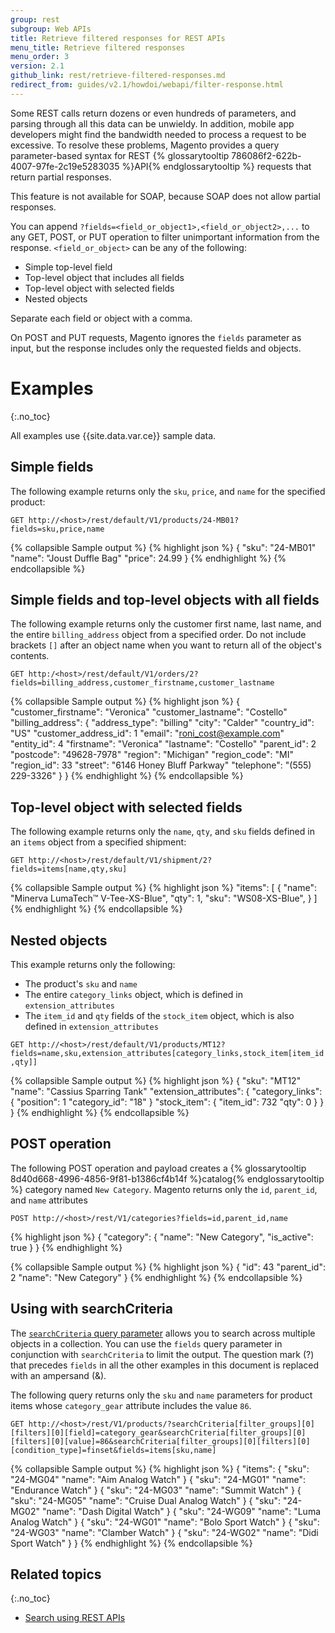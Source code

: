 ```yaml
---
group: rest
subgroup: Web APIs
title: Retrieve filtered responses for REST APIs
menu_title: Retrieve filtered responses
menu_order: 3
version: 2.1
github_link: rest/retrieve-filtered-responses.md
redirect_from: guides/v2.1/howdoi/webapi/filter-response.html
---
```


Some REST calls return dozens or even hundreds of parameters, and parsing through all this data can be unwieldy. In addition, mobile app developers might find the bandwidth needed to process a request to be excessive. To resolve these problems, Magento provides a query parameter-based syntax for REST {% glossarytooltip 786086f2-622b-4007-97fe-2c19e5283035 %}API{% endglossarytooltip %} requests that return partial responses.

<div class="bs-callout bs-callout-info" id="info">
  <p>This feature is not available for SOAP, because SOAP does not allow partial responses. </p>
</div>

You can append `?fields=<field_or_object1>,<field_or_object2>,...` to any GET, POST, or PUT operation to filter unimportant information from the response. `<field_or_object>` can be any of the following:

* Simple top-level field
* Top-level object that includes all fields
* Top-level object with selected fields
* Nested objects

Separate each field or object with a comma.

On POST and PUT requests, Magento ignores the `fields` parameter as input, but the response includes only the requested fields and objects.

# Examples
{:.no_toc}


All examples use {{site.data.var.ce}} sample data.

## Simple fields

The following example returns only the `sku`, `price`, and `name` for the specified product:

`GET http://<host>/rest/default/V1/products/24-MB01?fields=sku,price,name`

{% collapsible Sample output %}
{% highlight json %}
{
  "sku": "24-MB01"
  "name": "Joust Duffle Bag"
  "price": 24.99
}
{% endhighlight %}
{% endcollapsible %}

## Simple fields and top-level objects with all fields

The following example returns only the customer first name, last name, and the entire `billing_address` object from a specified order. Do not include brackets `[]` after an object name when you want to return all of the object's contents.

`GET http:/<host>/rest/default/V1/orders/2?fields=billing_address,customer_firstname,customer_lastname`

{% collapsible Sample output %}
{% highlight json %}
{
"customer_firstname": "Veronica"
"customer_lastname": "Costello"
"billing_address": {
  "address_type": "billing"
  "city": "Calder"
  "country_id": "US"
  "customer_address_id": 1
  "email": "roni_cost@example.com"
  "entity_id": 4
  "firstname": "Veronica"
  "lastname": "Costello"
  "parent_id": 2
  "postcode": "49628-7978"
  "region": "Michigan"
  "region_code": "MI"
  "region_id": 33
  "street": "6146 Honey Bluff Parkway"
  "telephone": "(555) 229-3326"
  }
}
{% endhighlight %}
{% endcollapsible %}

## Top-level object with selected fields

The following example returns only the `name`, `qty`, and `sku` fields defined in an `items` object from a specified shipment:

`GET http://<host>/rest/default/V1/shipment/2?fields=items[name,qty,sku]`

{% collapsible Sample output %}
{% highlight json %}
"items": [
   {
     "name": "Minerva LumaTech&trade; V-Tee-XS-Blue",
     "qty": 1,
     "sku": "WS08-XS-Blue",
   }
 ]
 {% endhighlight %}
 {% endcollapsible %}

## Nested objects

This example returns only the following:

* The product's `sku` and `name`
* The entire `category_links` object, which is defined in `extension_attributes`
* The `item_id` and `qty` fields of the `stock_item` object, which is also defined in `extension_attributes`

`GET http://<host>/rest/default/V1/products/MT12?fields=name,sku,extension_attributes[category_links,stock_item[item_id,qty]]`

{% collapsible Sample output %}
{% highlight json %}
{
  "sku": "MT12"
  "name": "Cassius Sparring Tank"
  "extension_attributes": {
    "category_links": {
      "position": 1
      "category_id": "18"
    }
    "stock_item": {
      "item_id": 732
      "qty": 0
      }
  }
}
{% endhighlight %}
{% endcollapsible %}

## POST operation

The following POST operation and payload creates a {% glossarytooltip 8d40d668-4996-4856-9f81-b1386cf4b14f %}catalog{% endglossarytooltip %} category named `New Category`. Magento returns only the `id`, `parent_id`, and `name` attributes

`POST http://<host>/rest/V1/categories?fields=id,parent_id,name`

{% highlight json %}
{
  "category": {
    "name": "New Category",
    "is_active": true
  }
}
{% endhighlight %}

{% collapsible Sample output %}
{% highlight json %}
{
"id": 43
"parent_id": 2
"name": "New Category"
}
{% endhighlight %}
{% endcollapsible %}

## Using with searchCriteria

The [`searchCriteria` query parameter]({{page.baseurl}}/rest/performing-searches.html) allows you to search across multiple objects in a collection. You can use the `fields` query parameter in conjunction with `searchCriteria` to limit the output. The question mark (?) that precedes `fields` in all the other examples in this document is replaced with an ampersand (&amp;).

The following query returns only the `sku` and `name` parameters for product items whose `category_gear` attribute includes the value `86`.

`GET http://<host>/rest/V1/products/?searchCriteria[filter_groups][0][filters][0][field]=category_gear&searchCriteria[filter_groups][0][filters][0][value]=86&searchCriteria[filter_groups][0][filters][0][condition_type]=finset&fields=items[sku,name]`

{% collapsible Sample output %}
{% highlight json %}
{
"items":
  {
    "sku": "24-MG04"
    "name": "Aim Analog Watch"
  }
  {
    "sku": "24-MG01"
    "name": "Endurance Watch"
  }
  {
    "sku": "24-MG03"
    "name": "Summit Watch"
  }
  {
    "sku": "24-MG05"
    "name": "Cruise Dual Analog Watch"
  }
  {
    "sku": "24-MG02"
    "name": "Dash Digital Watch"
  }
  {
    "sku": "24-WG09"
    "name": "Luma Analog Watch"
  }
  {
    "sku": "24-WG01"
    "name": "Bolo Sport Watch"
  }
  {
    "sku": "24-WG03"
      "name": "Clamber Watch"
  }
  {
    "sku": "24-WG02"
    "name": "Didi Sport Watch"
  }
}
{% endhighlight %}
{% endcollapsible %}

## Related topics
{:.no_toc}
* [Search using REST APIs]({{page.baseurl}}/rest/performing-searches.html)
